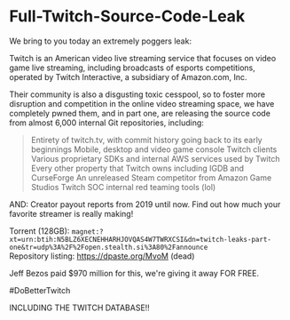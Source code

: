 # Full-Twitch-Source-Code-Leak


We bring to you today an extremely poggers leak:

Twitch is an American video live streaming service that focuses on video game live streaming, including broadcasts of esports competitions, operated by Twitch Interactive, a subsidiary of Amazon.com, Inc.

Their community is also a disgusting toxic cesspool, so to foster more disruption and competition in the online video streaming space, we have completely pwned them, and in part one, are releasing the source code from almost 6,000 internal Git repositories, including:

> Entirety of twitch.tv, with commit history going back to its early beginnings
> Mobile, desktop and video game console Twitch clients
> Various proprietary SDKs and internal AWS services used by Twitch
> Every other property that Twitch owns including IGDB and CurseForge
> An unreleased Steam competitor from Amazon Game Studios
> Twitch SOC internal red teaming tools (lol)

AND: Creator payout reports from 2019 until now. Find out how much your favorite streamer is really making!

Torrent (128GB): `magnet:?xt=urn:btih:N5BLZ6XECNEHHARHJOVQAS4W7TWRXCSI&dn=twitch-leaks-part-one&tr=udp%3A%2F%2Fopen.stealth.si%3A80%2Fannounce`<br>
Repository listing: https://dpaste.org/MvoM (dead)

Jeff Bezos paid $970 million for this, we're giving it away FOR FREE.

#DoBetterTwitch

INCLUDING THE TWITCH DATABASE!!
